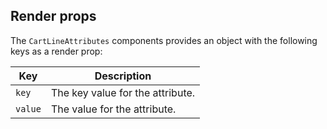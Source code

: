 ## Render props

The `CartLineAttributes` components provides an object with the following keys as a render prop:

| Key     | Description                      |
| ------- | -------------------------------- |
| `key`   | The key value for the attribute. |
| `value` | The value for the attribute.     |
